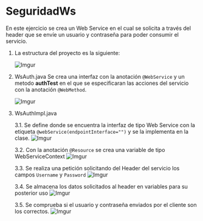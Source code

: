 # SeguridadWs
En este ejercicio se crea un Web Service en el cual se solicita a través del header que se envíe un usuario y contraseña para poder consumir el servicio.

1. La estructura del proyecto es la siguiente:
	
	![Imgur](http://i.imgur.com/a4pU1Mn.png)
2. WsAuth.java
	Se crea una interfaz con la anotación `@WebService` y un metodo **authTest** en el que se especificaran las acciones del servicio con la anotación `@WebMethod`.

	![Imgur](http://i.imgur.com/t59K531.png)

3. WsAuthImpl.java
	
	3.1. Se define donde se encuentra la interfaz de tipo Web Service con la etiqueta `@webService(endpointInterface="")` y se la implementa en la clase.
	![Imgur](http://i.imgur.com/5BCejLO.png)

	3.2. Con la anotación `@Resource` se crea una variable de tipo WebServiceContext
	![Imgur](http://i.imgur.com/o2JZy0O.png)
	
	3.3. Se realiza una petición solicitando del Header del servicio los campos `Username` y `Password`
	![Imgur](http://i.imgur.com/iGZYMKA.png)
	
	3.4. Se almacena los datos solicitados al header en variables para su posterior uso
	![Imgur](http://i.imgur.com/08XLVs6.png)

	3.5. Se comprueba si el usuario y contraseña enviados por el cliente son los correctos.
	![Imgur](http://i.imgur.com/MtKg8HL.png)
